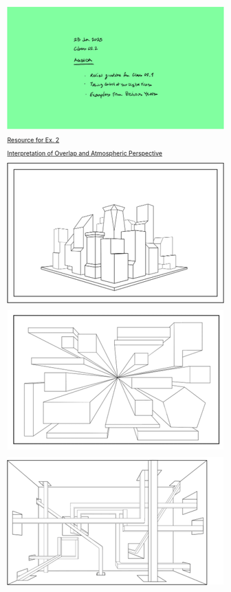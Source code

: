 ![Today's Agenda](images/250123_02-2.png)

[Resource for Ex. 2](images/250123.png)

[Interpretation of Overlap and Atmospheric Perspective](images/250123.svg)

![](images/Assignment_02_Above_Average.png)

![](images/Assignment_02_Average.jpeg)

![](images/Assignment_02_Below_Average.png)


